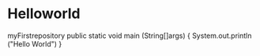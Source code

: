 # Helloworld
myFirstrepository
public static void main (String[]args) {
System.out.println ("Hello World")
}
